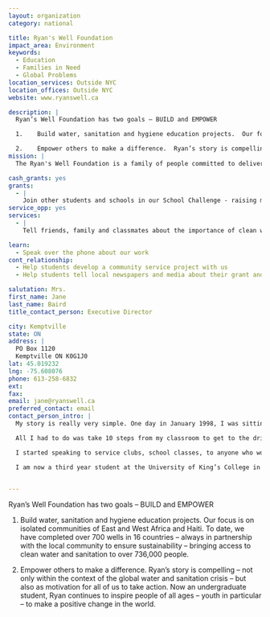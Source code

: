 ```yaml
---
layout: organization
category: national

title: Ryan's Well Foundation
impact_area: Environment
keywords: 
  - Education
  - Families in Need
  - Global Problems
location_services: Outside NYC
location_offices: Outside NYC
website: www.ryanswell.ca

description: |
  Ryan’s Well Foundation has two goals – BUILD and EMPOWER

  1.	Build water, sanitation and hygiene education projects.  Our focus is on isolated communities of East and West Africa and Haiti.  To date, we have completed over 700 wells in 16 countries – always in partnership with the local community to ensure sustainability – bringing access to clean water and sanitation to over 736,000 people.

  2.	Empower others to make a difference.  Ryan’s story is compelling – not only within the context of the global water and sanitation crisis – but also as motivation for all of us to take action.  Now an undergraduate student, Ryan continues to inspire people of all ages – youth in particular – to make a positive change in the world. 
mission: |
  The Ryan's Well Foundation is a family of people committed to delivering access to safe water and sanitation as an essential way to improve the lives of people in the developing world. We empower citizens of all ages to take action and effect change in the world.

cash_grants: yes
grants: 
  - |
    Join other students and schools in our School Challenge - raising money to build a well at a school or community that does not have access to clean water or sanitation.  Schools can pledge any amount they would like because they are working with others to build their well project.  Reports and photos will help you track the project from beginning to end.
service_opp: yes
services: 
  - |
    Tell friends, family and classmates about the importance of clean water and sanitation to health.  Ask them to join you in spreading the word about water conservation or in a fun activity to raise money to build a well for a school or community that does not have access to safe, clean water.

learn: 
  - Speak over the phone about our work
cont_relationship: 
  - Help students develop a community service project with us
  - Help students tell local newspapers and media about their grant and/or project with us

salutation: Mrs.
first_name: Jane
last_name: Baird
title_contact_person: Executive Director

city: Kemptville
state: ON
address: |
  PO Box 1120  
  Kemptville ON K0G1J0
lat: 45.019232
lng: -75.608076
phone: 613-258-6832
ext: 
fax: 
email: jane@ryanswell.ca
preferred_contact: email
contact_person_intro: |
  My story is really very simple. One day in January 1998, I was sitting in my Grade One classroom.  My teacher, Mrs. Prest, explained that people were sick and some were even dying because they didn’t have clean water. She told us that some people walked for hours in Africa and sometimes it was just to get dirty water.

  All I had to do was take 10 steps from my classroom to get to the drinking fountain and I had clean water. Before that day in school, I figured everyone lived like me. When I found out this wasn't the case, I decided I had to do something about it. So, I went home and begged my mom and dad to help. After a few days, they told me I could do extra chores to earn the $70 I thought would build a well. I thought that's all it would take to solve the world's water problem. I worked for four months to earn my first $70. Then I learned that it was actually going to cost $2,000 to build a well in a place like Uganda. I also learned that the problem was way bigger than I realized.

  I started speaking to service clubs, school classes, to anyone who would listen to my story so that I could raise money for my first well at Angolo Primary School in Uganda. That’s how my little Grade One project became the Ryan’s Well Foundation.

  I am now a third year student at the University of King’s College in Halifax on the east coast of Canada. I am studying international development and political science but remain involved with the Foundation as a speaker and Board member. My advice to anyone is that in order to make a positive change in the world, you need to find something you are passionate about and then you need to take steps to act. For me, the issue is water and sanitation. Water is essential to all life. I hope my story is a reminder that we can all make a difference - it applies to each and every one of us.

   
---
```

Ryan’s Well Foundation has two goals – BUILD and EMPOWER

1.	Build water, sanitation and hygiene education projects.  Our focus is on isolated communities of East and West Africa and Haiti.  To date, we have completed over 700 wells in 16 countries – always in partnership with the local community to ensure sustainability – bringing access to clean water and sanitation to over 736,000 people.

2.	Empower others to make a difference.  Ryan’s story is compelling – not only within the context of the global water and sanitation crisis – but also as motivation for all of us to take action.  Now an undergraduate student, Ryan continues to inspire people of all ages – youth in particular – to make a positive change in the world. 